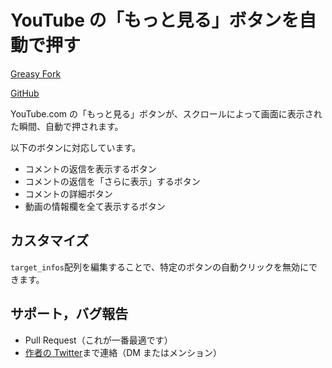 # YouTube の「もっと見る」ボタンを自動で押す

[Greasy Fork](https://greasyfork.org/ja/scripts/20660-auto-show-more-for-youtube)

[GitHub](https://github.com/sititou70/auto-show-more-for-youtube)

YouTube.com の「もっと見る」ボタンが、スクロールによって画面に表示された瞬間、自動で押されます。

以下のボタンに対応しています。

- コメントの返信を表示するボタン
- コメントの返信を「さらに表示」するボタン
- コメントの詳細ボタン
- 動画の情報欄を全て表示するボタン

## カスタマイズ

`target_infos`配列を編集することで、特定のボタンの自動クリックを無効にできます。

## サポート，バグ報告

- Pull Request（これが一番最適です）
- [作者の Twitter](https://twitter.com/sititou70)まで連絡（DM またはメンション）
